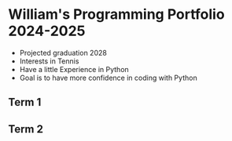 # William's Programming Portfolio 2024-2025
* Projected graduation 2028
* Interests in Tennis
* Have a little Experience in Python
* Goal is to have more confidence in coding with Python

## Term 1

## Term 2
